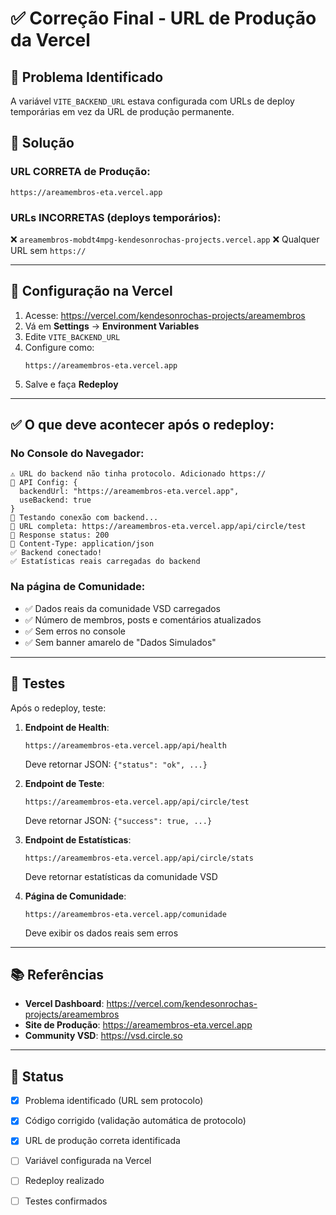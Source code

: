 # ✅ Correção Final - URL de Produção da Vercel

## 🎯 Problema Identificado

A variável `VITE_BACKEND_URL` estava configurada com URLs de deploy temporárias em vez da URL de produção permanente.

## 📝 Solução

### URL CORRETA de Produção:
```
https://areamembros-eta.vercel.app
```

### URLs INCORRETAS (deploys temporários):
❌ `areamembros-mobdt4mpg-kendesonrochas-projects.vercel.app`
❌ Qualquer URL sem `https://`

---

## 🔧 Configuração na Vercel

1. Acesse: https://vercel.com/kendesonrochas-projects/areamembros
2. Vá em **Settings** → **Environment Variables**
3. Edite `VITE_BACKEND_URL`
4. Configure como:
   ```
   https://areamembros-eta.vercel.app
   ```
5. Salve e faça **Redeploy**

---

## ✅ O que deve acontecer após o redeploy:

### No Console do Navegador:
```
⚠️ URL do backend não tinha protocolo. Adicionado https://
🔧 API Config: {
  backendUrl: "https://areamembros-eta.vercel.app",
  useBackend: true
}
🧪 Testando conexão com backend...
📍 URL completa: https://areamembros-eta.vercel.app/api/circle/test
📡 Response status: 200
📡 Content-Type: application/json
✅ Backend conectado!
✅ Estatísticas reais carregadas do backend
```

### Na página de Comunidade:
- ✅ Dados reais da comunidade VSD carregados
- ✅ Número de membros, posts e comentários atualizados
- ✅ Sem erros no console
- ✅ Sem banner amarelo de "Dados Simulados"

---

## 🧪 Testes

Após o redeploy, teste:

1. **Endpoint de Health**:
   ```
   https://areamembros-eta.vercel.app/api/health
   ```
   Deve retornar JSON: `{"status": "ok", ...}`

2. **Endpoint de Teste**:
   ```
   https://areamembros-eta.vercel.app/api/circle/test
   ```
   Deve retornar JSON: `{"success": true, ...}`

3. **Endpoint de Estatísticas**:
   ```
   https://areamembros-eta.vercel.app/api/circle/stats
   ```
   Deve retornar estatísticas da comunidade VSD

4. **Página de Comunidade**:
   ```
   https://areamembros-eta.vercel.app/comunidade
   ```
   Deve exibir os dados reais sem erros

---

## 📚 Referências

- **Vercel Dashboard**: https://vercel.com/kendesonrochas-projects/areamembros
- **Site de Produção**: https://areamembros-eta.vercel.app
- **Community VSD**: https://vsd.circle.so

---

## 🎉 Status

- [x] Problema identificado (URL sem protocolo)
- [x] Código corrigido (validação automática de protocolo)
- [x] URL de produção correta identificada
- [ ] Variável configurada na Vercel
- [ ] Redeploy realizado
- [ ] Testes confirmados

